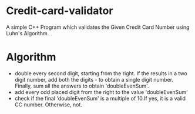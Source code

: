 # Credit-card-validator
A simple C++ Program which validates the Given Credit Card Number using Luhn's Algorithm.

# Algorithm
- double every second digit, starting from the right. If the results in a two digit number, add both the digits - to obtain a single digit number. Finally, sum all the answers to obtain 'doubleEvenSum'. 
- add every odd placed digit from the right to the value 'doubleEvenSum'
- check if the final 'doubleEvenSum' is a multiple of 10.If yes, it is a valid CC number. Otherwise, not.
